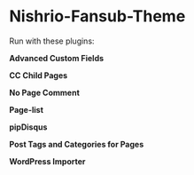 # Nishrio-Fansub-Theme

Run with these plugins:

**Advanced Custom Fields**

**CC Child Pages**

**No Page Comment**

**Page-list**

**pipDisqus**

**Post Tags and Categories for Pages**

**WordPress Importer**
